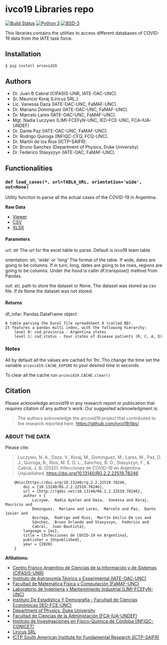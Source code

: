 # ivco19 Libraries repo

[![Build Status](https://travis-ci.org/ivco19/libs.svg?branch=master)](https://travis-ci.org/ivco19/libs)
[![Python 3](https://img.shields.io/badge/python-3.7+-blue.svg)](https://badge.fury.io/py/arcovid19)
[![BSD-3](https://img.shields.io/badge/License-BSD3-blue.svg)](https://tldrlegal.com/license/bsd-3-clause-license-(revised))


This libraries contains the utilities to access different databases
of COVID-19 data from the IATE task force.

## Installation

```bash
$ pip install arcovid19
```

## Authors

- Dr. Juan B Cabral (CIFASIS-UNR, IATE-OAC-UNC).
- Sr. Mauricio Koraj (Liricus SRL.).
- Lic. Vanessa Daza (IATE-OAC-UNC, FaMAF-UNC).
- Dr. Mariano Dominguez (IATE-OAC-UNC, FaMAF-UNC).
- Dr. Marcelo Lares (IATE-OAC-UNC, FaMAF-UNC).
- Mgt. Nadia Luczywo (LIMI-FCEFyN-UNC, IED-FCE-UNC, FCA-IUA-UNDEF)
- Dr. Dante Paz (IATE-OAC-UNC, FaMAF-UNC).
- Dr. Rodrigo Quiroga (INFIQC-CFQ, FCQ-UNC).
- Dr. Martín de los Ríos (ICTP-SAIFR).
- Dr. Bruno Sanchez (Department of Physics, Duke University).
- Dr. Federico Stasyszyn (IATE-OAC, FaMAF-UNC).

## Functionalities

### `def load_cases(*, url=TABLA_URL, orientation='wide', out=None)`

Utility function to parse all the actual cases of the COVID-19 in
Argentina.

**Raw Data**

- [Viewer](https://docs.google.com/spreadsheets/d/e/2PACX-1vTfinng5SDBH9RSJMHJk28dUlW3VVSuvqaBSGzU-fYRTVLCzOkw1MnY17L2tWsSOppHB96fr21Ykbyv/pub)
- [CSV](https://docs.google.com/spreadsheets/d/e/2PACX-1vTfinng5SDBH9RSJMHJk28dUlW3VVSuvqaBSGzU-fYRTVLCzOkw1MnY17L2tWsSOppHB96fr21Ykbyv/pub?output=csv)
- [XLSX](https://docs.google.com/spreadsheets/d/e/2PACX-1vTfinng5SDBH9RSJMHJk28dUlW3VVSuvqaBSGzU-fYRTVLCzOkw1MnY17L2tWsSOppHB96fr21Ykbyv/pub?output=xlsx)


#### Parameters

url: str
    The url for the excel table to parse. Default is ivco19 team table

orientation: str, 'wide' or 'long'
    The format of the table. If wide, dates are going to be columns.
    If in turn, long, dates are going to be rows, regions are going to
    be columns. Under the hood is callin df.transpose() method from Pandas.

out: str, path to store the dataset or None.
    The dataset was stored as csv file. If its None the dataset was not
    stored.


#### Returns

df_infar: Pandas.DataFrame object

    A table parsing the Excel file spreadsheet 0 (called BD).
    It features a pandas multi index, with the following hierarchy:
        level 0: cod_provincia - Argentina states
        level 1: cod_status - Four states of disease patients (R, C, A, D)

### Notes

All by default all the values are cached for 1hr. Tho change the time
set the variable `arcovid19.CACHE_EXPIRE` to your desired time in seconds.

To clear all the cache run `arcovid19.CACHE.clear()`


## Citation

Please acknowledge arcovid19 in any research report or publication that requires citation of any author's work.
Our suggested acknowledgment is:

> The authors acknowledge the arcovid19 project that contributed to the research reported here. https://github.com/ivco19/libs/


### ABOUT THE DATA


Please cite:

> Luczywo, N. A., Daza, V., Koraj, M., Dominguez, M., Lares, M., Paz, D. J.,
> Quiroga, R., Rios, M. E. D. L., Sánchez, B. O., Stasyszyn, F., &
> Cabral, J. B. (2020). Infecciones de COVID-19 en Argentina.
> Unpublished. https://doi.org/10.13140/RG.2.2.22519.78246


```
    @misc{https://doi.org/10.13140/rg.2.2.22519.78246,
        doi = {10.13140/RG.2.2.22519.78246},
        url = {http://rgdoi.net/10.13140/RG.2.2.22519.78246},
        author = {
            Luczywo,  Nadia Ayelen and Daza,  Vanessa and Koraj,  Mauricio and
            Dominguez,  Mariano and Lares,  Marcelo and Paz,  Dante Javier and
            Quiroga,  Rodrigo and Rios,  Martín Emilio De Los and
            Sánchez,  Bruno Orlando and Stasyszyn,  Federico and
            Cabral,  Juan Bautista},
        language = {es},
        title = {Infecciones de COVID-19 en Argentina},
        publisher = {Unpublished},
        year = {2020}
    }
```



**Afiliations:**

- [Centro Franco Argentino de Ciencias de la Información y de Sistemas (CIFASIS-UNR)](https://www.cifasis-conicet.gov.ar/)
- [Instituto de Astronomía Téorico y Experimental (IATE-OAC-UNC)](http://iate.oac.uncor.edu/)
- [Facultad de Matemática Física y Computación (FaMAF-UNC)](https://www.famaf.unc.edu.ar/)
- [Laboratorio de Ingeniería y Mantenimiento Industrial (LIMI-FCEFyN-UNC)](https://fcefyn.unc.edu.ar/facultad/secretarias/investigacion-y-posgrado/-investigacion/laboratorio-de-ingenieria-y-mantenimiento-industrial/)
- [Instituto De Estadística Y Demografía - Facultad de Ciencias Económicas (IED-FCE-UNC)](http://www.eco.unc.edu.ar/instituto-de-estadistica-y-demografia)
- [Department of Physics, Duke University](https://phy.duke.edu/)
- [Facultad de Ciencias de la Administación (FCA-IUA-UNDEF)](https://www.iua.edu.ar/)
- [Instituto de Investigaciones en Físico-Química de Córdoba (INFIQC-CONICET)](http://infiqc-fcq.psi.unc.edu.ar/)
- [Liricus SRL](http://www.liricus.com.ar/)
- [ICTP South American Institute for Fundamental Research (ICTP-SAIFR)](ICTP-SAIFR)
